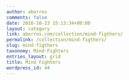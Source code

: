 ```yaml
---
author: aborres
comments: false
date: 2016-10-23 15:13:34+00:00
layout: category
link: aborres.com/collection/mind-figthers/
permalink: /collection/mind-figthers/
slug: mind-figthers
taxonomy: Mind-Fighters
entries_layout: grid
title: Mind Fighters
wordpress_id: 44
---
```

